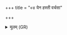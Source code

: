 +++
title = "०४ येन हस्ती वर्चसा"

+++
<details><summary>मूलम् (GR)</summary>

येन हस्ती वर्चसा संबभूव  
येन राजा मनुष्येष्व् अन्तः ।  
येन देवा ज्योतिषा द्याम् उदायन्  
तेन माग्ने वर्चसा सं सृजेह ॥
</details>